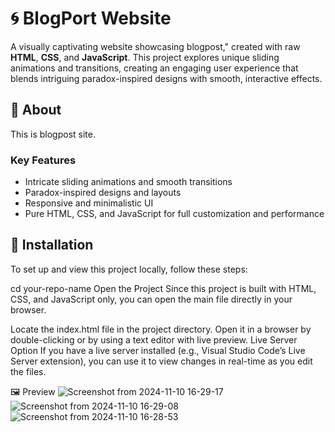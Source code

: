 # 🌀 BlogPort Website

A visually captivating website showcasing blogpost," created with raw **HTML**, **CSS**, and **JavaScript**. This project explores unique sliding animations and transitions, creating an engaging user experience that blends intriguing paradox-inspired designs with smooth, interactive effects.

## 📖 About

This is blogpost site.

### Key Features
- Intricate sliding animations and smooth transitions
- Paradox-inspired designs and layouts
- Responsive and minimalistic UI
- Pure HTML, CSS, and JavaScript for full customization and performance

## 🚀 Installation

To set up and view this project locally, follow these steps:

cd your-repo-name
Open the Project
Since this project is built with HTML, CSS, and JavaScript only, you can open the main file directly in your browser.

Locate the index.html file in the project directory.
Open it in a browser by double-clicking or by using a text editor with live preview.
Live Server Option
If you have a live server installed (e.g., Visual Studio Code’s Live Server extension), you can use it to view changes in real-time as you edit the files.

🖼️ Preview
![Screenshot from 2024-11-10 16-29-17](https://github.com/user-attachments/assets/705b7996-c88a-43c9-abc9-b07703335a75)
![Screenshot from 2024-11-10 16-29-08](https://github.com/user-attachments/assets/3ea796cb-8cd8-4cfc-a52d-9201e39d63dd)
![Screenshot from 2024-11-10 16-28-53](https://github.com/user-attachments/assets/649d9145-b6e9-4ef7-a66e-49174918cda6)
